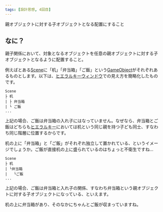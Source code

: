```yaml
---
tags: [設計思想, 4回目]
---
```


親オブジェクトに対する子オブジェクトとなる配置にすること

## なに？

親子関係において、対象となるオブジェクトを任意の親オブジェクトに対する子オブジェクトとなるように配置すること。

例えばとある[Scene](/docs/索引/STU/Scene-File)に「机」「弁当箱」「ご飯」という[GameObject](../GHI/GameObject)がそれぞれあるものとします。以下は、[ヒエラルキーウィンドウ](/docs/索引/GHI/Hierarchyウィンドウ)での見え方を簡略化したものです。

```text
Scene
├ 机
| ├ 弁当箱
| └ ご飯
...
```

上記の場合、ご飯は弁当箱の入れ子にはなっていません。なぜなら、弁当箱とご飯はどちらも[ヒエラルキー](/docs/索引/GHI/Hierarchy)においては机という同じ親を持つ子ども同士、すなわち同じ階層に位置するからです。

机の上に「弁当箱」と「ご飯」がそれぞれ独立して置かれている、というイメージでしょうか。ご飯が直接机の上に盛られているのはちょっと不衛生ですね…

```text
Scene
├ 机
| └弁当箱
|   └ご飯
...
```

上記の場合、ご飯は弁当箱と入れ子の関係、すなわち弁当箱という親オブジェクトに対する子オブジェクトになっている、といえます。

机の上に弁当箱があり、そのなかにちゃんとご飯が収まっていますね。
